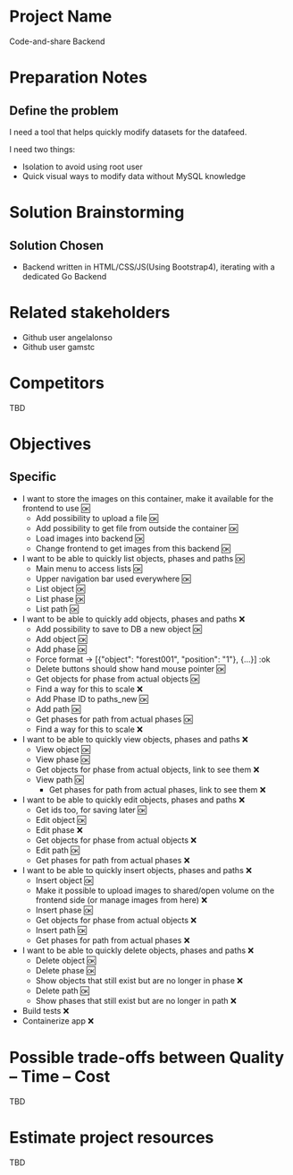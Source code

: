 # Project Name
Code-and-share Backend

# Preparation Notes
## Define the problem
I need a tool that helps quickly modify datasets for the datafeed.
  
I need two things:
- Isolation to avoid using root user
- Quick visual ways to modify data without MySQL knowledge
# Solution Brainstorming
## Solution Chosen
* Backend written in HTML/CSS/JS(Using Bootstrap4), iterating with a dedicated Go Backend

# Related stakeholders
* Github user angelalonso
* Github user gamstc
# Competitors
TBD
# Objectives
## Specific
* I want to store the images on this container, make it available for the frontend to use :ok:
  * Add possibility to upload a file :ok:
  * Add possibility to get file from outside the container :ok:
  * Load images into backend :ok:
  * Change frontend to get images from this backend :ok:
* I want to be able to quickly list objects, phases and paths :ok:
  * Main menu to access lists :ok:
  * Upper navigation bar used everywhere :ok:
  * List object :ok:
  * List phase :ok:
  * List path :ok:
* I want to be able to quickly add objects, phases and paths :x:
  * Add possibility to save to DB a new object :ok:
  * Add object :ok:
  * Add phase :ok:
  * Force format -> [{"object": "forest001", "position": "1"}, {...}] :ok
  * Delete buttons should show hand mouse pointer :ok:
  * Get objects for phase from actual objects :ok:
   * Find a way for this to scale :x:
  * Add Phase ID to paths_new :ok:
  * Add path :ok:
  * Get phases for path from actual phases :ok:
   * Find a way for this to scale :x:
* I want to be able to quickly view objects, phases and paths :x:
  * View object :ok:
  * View phase :ok:
   * Get objects for phase from actual objects, link to see them :x:
  * View path :ok:
    * Get phases for path from actual phases, link to see them :x:
* I want to be able to quickly edit objects, phases and paths :x:
  * Get ids too, for saving later :ok:
  * Edit object :ok:
  * Edit phase :x:
  * Get objects for phase from actual objects :x:
  * Edit path :ok:
  * Get phases for path from actual phases :x:
* I want to be able to quickly insert objects, phases and paths :x:
  * Insert object :ok:
  * Make it possible to upload images to shared/open volume on the frontend side (or manage images from here) :x:
  * Insert phase :ok:
  * Get objects for phase from actual objects :x:
  * Insert path :ok:
  * Get phases for path from actual phases :x:
* I want to be able to quickly delete objects, phases and paths :x:
  * Delete object :ok:
  * Delete phase :ok:
  * Show objects that still exist but are no longer in phase :x:
  * Delete path :ok:
  * Show phases that still exist but are no longer in path :x:
* Build tests :x:
* Containerize app :x:

# Possible trade-offs between Quality – Time – Cost
TBD

# Estimate project resources
TBD







